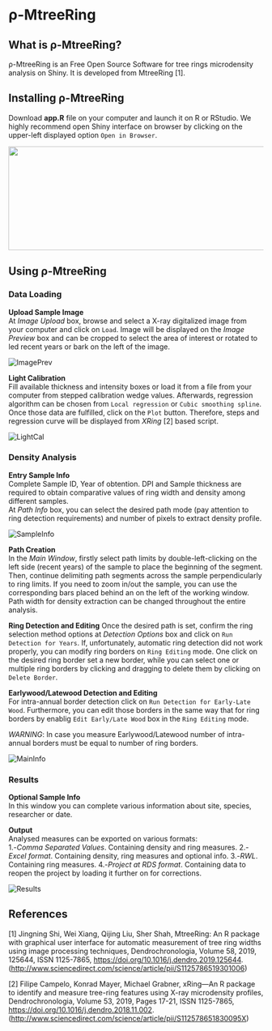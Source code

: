 # ρ-MtreeRing
## What is ρ-MtreeRing?
ρ-MtreeRing is an Free Open Source Software for tree rings microdensity analysis on Shiny. It is developed from MtreeRing [1].

## Installing ρ-MtreeRing
Download **app.R** file on your computer and launch it on R or RStudio. We highly recommend open Shiny interface on browser by clicking on the upper-left displayed option `Open in Browser`.

<p align="center">
  <img width="900" height="205" src="https://user-images.githubusercontent.com/74645623/99637329-fa468380-2a44-11eb-8695-56193a9c3a90.png">
</p>


## Using ρ-MtreeRing

### Data Loading  

**Upload Sample Image**  
At *Image Upload* box, browse and select a X-ray digitalized image from your computer and click on `Load`. Image will be displayed on the *Image Preview* box and can be cropped to select the area of interest or rotated to led recent years or bark on the left of the image.

![ImagePrev](https://user-images.githubusercontent.com/74645623/99530335-75eef480-29a1-11eb-964d-cd6ebb58b9bb.png)

**Light Calibration**  
Fill available thickness and intensity boxes or load it from a file from your computer from stepped calibration wedge values. Afterwards, regression algorithm can be chosen from `Local regression` or `Cubic smoothing spline`. Once those data are fulfilled, click on the `Plot` button. Therefore, steps and regression curve will be displayed from *XRing* [2] based script.  

![LightCal](https://user-images.githubusercontent.com/74645623/99530486-a59dfc80-29a1-11eb-8be6-20ea8d29a8a6.png)


### Density Analysis

**Entry Sample Info**  
Complete Sample ID, Year of obtention. DPI and Sample thickness are required to obtain comparative values of ring width and density among different samples.  
At *Path Info* box, you can select the desired path mode (pay attention to ring detection requirements) and number of pixels to extract density profile.

![SampleInfo](https://user-images.githubusercontent.com/74645623/99530605-d5e59b00-29a1-11eb-8b7f-19e7480c6438.png)


**Path Creation**  
In the *Main Window*, firstly select path limits by double-left-clicking on the left side (recent years) of the sample to place the beginning of the segment. Then, continue delimiting path segments across the sample perpendicularly to ring limits. If you need to zoom in/out the sample, you can use the corresponding bars placed behind an on the left of the working window.
Path width for density extraction can be changed throughout the entire analysis. 

**Ring Detection and Editing** 
Once the desired path is set, confirm the ring selection method options at *Detection Options* box and click on `Run Detection for Years`.
If, unfortunately, automatic ring detection did not work properly, you can modify ring borders on `Ring Editing` mode. One click on the desired ring border set a new border, while you can select one or multiple ring borders by clicking and dragging to delete them by clicking on `Delete Border`.

**Earlywood/Latewood Detection and Editing**  
For intra-annual border detection click on `Run Detection for Early-Late Wood`. Furthermore, you can edit those borders in the same way that for ring borders by enablig `Edit Early/Late Wood` box in the `Ring Editing` mode.

*WARNING*: In case you measure Earlywood/Latewood number of intra-annual borders must be equal to number of ring borders.

![MainInfo](https://user-images.githubusercontent.com/74645623/99530533-b9e1f980-29a1-11eb-9864-9c6589f7956d.png)

### Results

**Optional Sample Info**  
In this window you can complete various information about site, species, researcher or date.

**Output**  
Analysed measures can be exported on various formats:  
1.-*Comma Separated Values*. Containing density and ring measures.
2.-*Excel format*. Containing density, ring measures and optional info.
3.-*RWL*. Containing ring measures.
4.-*Project at RDS format*. Containing data to reopen the project by loading it further on for corrections. 

![Results](https://user-images.githubusercontent.com/74645623/99530723-f7df1d80-29a1-11eb-9e20-5035f0ad3c59.png)


## References

[1] Jingning Shi, Wei Xiang, Qijing Liu, Sher Shah,
MtreeRing: An R package with graphical user interface for automatic measurement of tree ring widths using image processing techniques,
Dendrochronologia,
Volume 58,
2019,
125644,
ISSN 1125-7865,
https://doi.org/10.1016/j.dendro.2019.125644.
(http://www.sciencedirect.com/science/article/pii/S1125786519301006)

[2] Filipe Campelo, Konrad Mayer, Michael Grabner,
xRing—An R package to identify and measure tree-ring features using X-ray microdensity profiles,
Dendrochronologia,
Volume 53,
2019,
Pages 17-21,
ISSN 1125-7865,
https://doi.org/10.1016/j.dendro.2018.11.002.
(http://www.sciencedirect.com/science/article/pii/S112578651830095X)

